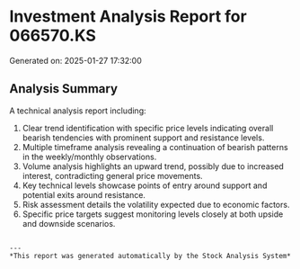 # Investment Analysis Report for 066570.KS
Generated on: 2025-01-27 17:32:00

## Analysis Summary
A technical analysis report including:
1. Clear trend identification with specific price levels indicating overall bearish tendencies with prominent support and resistance levels.
2. Multiple timeframe analysis revealing a continuation of bearish patterns in the weekly/monthly observations.
3. Volume analysis highlights an upward trend, possibly due to increased interest, contradicting general price movements.
4. Key technical levels showcase points of entry around support and potential exits around resistance.
5. Risk assessment details the volatility expected due to economic factors.
6. Specific price targets suggest monitoring levels closely at both upside and downside scenarios.
```

---
*This report was generated automatically by the Stock Analysis System*
